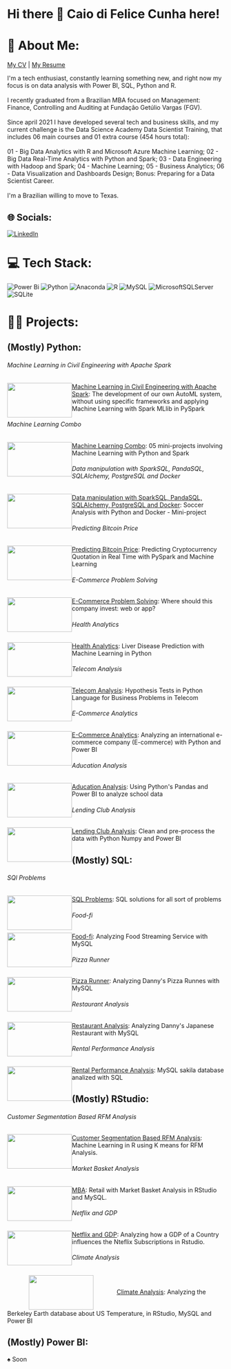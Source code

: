 # Hi there 👋 Caio di Felice Cunha here!

# 💫 About Me:
[My CV](https://1drv.ms/b/s!AgN_sWJ-UsvYhNJju1dFh7phsS-6dg?e=cC7EbR) | [My Resume](https://1drv.ms/b/s!AgN_sWJ-UsvYhNJkh5bw6jsGmPyeXw?e=thzTdX)<br>

I'm a tech enthusiast, constantly learning something new, and right now my focus is on data analysis with Power BI, SQL, Python and R.<br><br>I recently graduated from a Brazilian MBA focused on Management: Finance, Controlling and Auditing at Fundação Getúlio Vargas (FGV).<br><br>Since april 2021 I have developed several tech and business skills, and my current challenge is the Data Science Academy Data Scientist Training, that includes 06 main courses and 01 extra course (454 hours total): <br><br>01 - Big Data Analytics with R and Microsoft Azure Machine Learning; 02 - Big Data Real-Time Analytics with Python and Spark; 03 - Data Engineering with Hadoop and Spark; 04 - Machine Learning; 05 - Business Analytics; 06 - Data Visualization and Dashboards Design; Bonus: Preparing for a Data Scientist Career.<br><br>I'm a Brazilian willing to move to Texas.


## 🌐 Socials:
[![LinkedIn](https://img.shields.io/badge/LinkedIn-%230077B5.svg?logo=linkedin&logoColor=white)](https://linkedin.com/in/caio-felicio-cunha) 

# 💻 Tech Stack:
![Power Bi](https://img.shields.io/badge/power_bi-F2C811?style=for-the-badge&logo=powerbi&logoColor=black) ![Python](https://img.shields.io/badge/python-3670A0?style=for-the-badge&logo=python&logoColor=ffdd54) ![Anaconda](https://img.shields.io/badge/Anaconda-%2344A833.svg?style=for-the-badge&logo=anaconda&logoColor=white) ![R](https://img.shields.io/badge/r-%23276DC3.svg?style=for-the-badge&logo=r&logoColor=white) ![MySQL](https://img.shields.io/badge/mysql-%2300f.svg?style=for-the-badge&logo=mysql&logoColor=white) ![MicrosoftSQLServer](https://img.shields.io/badge/Microsoft%20SQL%20Sever-CC2927?style=for-the-badge&logo=microsoft%20sql%20server&logoColor=white) ![SQLite](https://img.shields.io/badge/sqlite-%2307405e.svg?style=for-the-badge&logo=sqlite&logoColor=white) 

# :scientist: Projects:
## (Mostly) Python:

###### Machine Learning in Civil Engineering with Apache Spark
<img src=https://user-images.githubusercontent.com/111542025/235374693-dece2ee5-3459-494b-97f2-764632f8e977.png width="150" height="80" style="float:left"> [Machine Learning in Civil Engineering with Apache Spark](https://github.com/Caio-Felice-Cunha/Civil-Engineering-Apache-Spark): The development of our own AutoML system, without using specific frameworks and applying Machine Learning with Spark MLlib in PySpark

###### Machine Learning Combo
<img src=https://user-images.githubusercontent.com/111542025/235374516-cf95a45c-96d8-4b62-ab25-723cb61448f1.png width="150" height="80" style="float:left"> [Machine Learning Combo](https://github.com/Caio-Felice-Cunha/MachineLearning-Combo): 05 mini-projects involving Machine Learning with Python and Spark

###### Data manipulation with SparkSQL, PandaSQL, SQLAlchemy, PostgreSQL and Docker
<img src=https://user-images.githubusercontent.com/111542025/235011916-b12132af-e34f-43cb-a321-ad98bbd04661.jpg width="150" height="80" style="float:left"> [Data manipulation with SparkSQL, PandaSQL, SQLAlchemy, PostgreSQL and Docker](https://github.com/Caio-Felice-Cunha/Soccer_Analysis_with_Python_Docker/tree/main): Soccer Analysis with Python and Docker - Mini-project

###### Predicting Bitcoin Price
<img src=https://user-images.githubusercontent.com/111542025/234734544-27c05061-d60e-4f93-87a7-4e5fa1acb85c.png width="150" height="80" style="float:left"> [Predicting Bitcoin Price](https://github.com/Caio-Felice-Cunha/Predicting_Bitcoin_Price/tree/main): Predicting Cryptocurrency Quotation in Real Time with PySpark and Machine Learning

###### E-Commerce Problem Solving
<img src=https://user-images.githubusercontent.com/111542025/233861359-986757f1-96de-49e9-9c1c-36c21ccb6533.jpg width="150" height="80" style="float:left"> [E-Commerce Problem Solving](https://github.com/Caio-Felice-Cunha/E-CommerceProblemSolving): Where should this company invest: web or app?

###### Health Analytics
<img src=https://user-images.githubusercontent.com/111542025/232332768-394a5de2-3303-4a7c-92a8-193bdf8247d6.png width="150" height="80" style="float:left"> [Health Analytics](https://github.com/Caio-Felice-Cunha/HealthAnalytics): Liver Disease Prediction with Machine Learning in Python

###### Telecom Analysis
<img src=https://user-images.githubusercontent.com/111542025/231281124-b31b90f2-cdaa-44cf-bc7d-08c309228490.jpg width="150" height="80" style="float:left"> [Telecom Analysis](https://github.com/Caio-Felice-Cunha/TelecomAnalysis): Hypothesis Tests in Python Language for Business Problems in Telecom

###### E-Commerce Analytics
<img src=https://user-images.githubusercontent.com/111542025/227748719-b52177e7-51c6-4afa-b9e8-56b65812e2d6.png width="150" height="80" style="float:left"> [E-Commerce Analytics](https://github.com/Caio-Felice-Cunha/E-CommerceAnalytics): Analyzing an international e-commerce company (E-commerce) with Python and Power BI

###### Aducation Analysis
<img src=https://user-images.githubusercontent.com/111542025/227364082-d1c31dfe-d467-466f-81a5-34aa085eb175.jpg width="150" height="80" style="float:left"> [Aducation Analysis](https://github.com/Caio-Felice-Cunha/AducationAnalysis): Using Python's Pandas and Power BI to analyze school data

###### Lending Club Analysis
<img src=https://user-images.githubusercontent.com/111542025/226976602-38713a08-415e-4527-b4c3-a02a7d784c47.png width="150" height="80" style="float:left"> [Lending Club Analysis](https://github.com/Caio-Felice-Cunha/LendingClubAnalysis): Clean and pre-process the data with Python Numpy and Power BI

## (Mostly) SQL:
###### SQl Problems
<img src=https://user-images.githubusercontent.com/111542025/233393866-a541aea9-f529-4d72-9998-679a4247f2d4.png width="150" height="80" style="float:left"> [SQL Problems](https://github.com/Caio-Felice-Cunha/SQl_Problems): SQL solutions for all sort of problems

###### Food-fi
<img src=https://user-images.githubusercontent.com/111542025/233793451-6a3a4d15-78b2-45ce-8403-d2d3d52f9c9d.png width="150" height="80" style="float:left"> [Food-fi](https://github.com/Caio-Felice-Cunha/Food-fi/tree/main): Analyzing Food Streaming Service with MySQL

###### Pizza Runner
<img src=https://user-images.githubusercontent.com/111542025/230741077-e444f1e8-b758-4eea-a024-11ca0dd708de.png width="150" height="80" style="float:left"> [Pizza Runner](https://github.com/Caio-Felice-Cunha/PizzaRunner): Analyzing Danny's Pizza Runnes with MySQL

###### Restaurant Analysis
<img src=https://user-images.githubusercontent.com/111542025/230174246-f261edf2-293a-4c96-9158-ae1b5d9a1193.png width="150" height="80" style="float:left"> [Restaurant Analysis](https://github.com/Caio-Felice-Cunha/RestaurantAnalysis): Analyzing Danny's Japanese Restaurant with MySQL

###### Rental Performance Analysis
<img src=https://user-images.githubusercontent.com/111542025/229197103-3829a42c-a8fc-450e-83f8-b5c5dcc4164e.jpg width="150" height="80" style="float:left"> [Rental Performance Analysis](https://github.com/Caio-Felice-Cunha/RentalPerformanceAnalysis): MySQL sakila database analized with SQL

## (Mostly) RStudio:

###### Customer Segmentation Based RFM Analysis
<img src=https://user-images.githubusercontent.com/111542025/234999814-62da9573-f325-4a61-b80f-9bdd7996614f.png width="150" height="80" style="float:left"> [Customer Segmentation Based RFM Analysis](https://github.com/Caio-Felice-Cunha/Customer_Segmentation_Based_RFM_Analysis/tree/main): Machine Learning in R using K means for RFM Analysis. 

###### Market Basket Analysis
<img src=https://user-images.githubusercontent.com/111542025/226118542-f536315b-e479-42be-a613-a846c044e1bb.jpeg width="150" height="80" style="float:left"> [MBA](https://github.com/Caio-Felice-Cunha/MarketBasketAnalysis): Retail with Market Basket Analysis in RStudio and MySQL. 

###### Netflix and GDP
<img src=https://user-images.githubusercontent.com/111542025/226118013-93dc490e-ff12-4085-a454-7a15b8ab774b.png width="150" height="80" style="float:left"> [Netflix and GDP](https://github.com/Caio-Felice-Cunha/Netflix-GDP): Analyzing how a GDP of a Country influences the Nteflix Subscriptions in Rstudio.

###### Climate Analysis
<img src=https://user-images.githubusercontent.com/111542025/226117187-1690642a-bceb-42d4-8a12-3b0bda074cbd.png width="150" height="80" style="vertical-align:middle;margin:0px 50px"> [Climate Analysis](https://github.com/Caio-Felice-Cunha/ClimateAnalysis): Analyzing the Berkeley Earth database about US Temperature, in RStudio, MySQL and Power BI

## (Mostly) Power BI:
&spades; Soon





